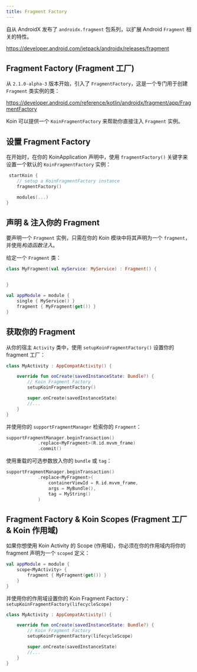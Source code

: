 ```yaml
---
title: Fragment Factory
---
```

自从 AndroidX 发布了 `androidx.fragment` 包系列，以扩展 Android `Fragment` 相关的特性。

https://developer.android.com/jetpack/androidx/releases/fragment

## Fragment Factory (Fragment 工厂)

从 `2.1.0-alpha-3` 版本开始，引入了 `FragmentFactory`，这是一个专门用于创建 `Fragment` 类实例的类：

https://developer.android.com/reference/kotlin/androidx/fragment/app/FragmentFactory

Koin 可以提供一个 `KoinFragmentFactory` 来帮助你直接注入 `Fragment` 实例。

## 设置 Fragment Factory

在开始时，在你的 KoinApplication 声明中，使用 `fragmentFactory()` 关键字来设置一个默认的 `KoinFragmentFactory` 实例：

```kotlin
 startKoin {
    // setup a KoinFragmentFactory instance
    fragmentFactory()

    modules(...)
}
```

## 声明 & 注入你的 Fragment

要声明一个 `Fragment` 实例，只需在你的 Koin 模块中将其声明为一个 `fragment`，并使用*构造函数注入*。

给定一个 `Fragment` 类：

```kotlin
class MyFragment(val myService: MyService) : Fragment() {


}
```

```kotlin
val appModule = module {
    single { MyService() }
    fragment { MyFragment(get()) }
}
```

## 获取你的 Fragment

从你的宿主 `Activity` 类中，使用 `setupKoinFragmentFactory()` 设置你的 fragment 工厂：

```kotlin
class MyActivity : AppCompatActivity() {

    override fun onCreate(savedInstanceState: Bundle?) {
        // Koin Fragment Factory
        setupKoinFragmentFactory()

        super.onCreate(savedInstanceState)
        //...
    }
}
```

并使用你的 `supportFragmentManager` 检索你的 `Fragment`：

```kotlin
supportFragmentManager.beginTransaction()
            .replace<MyFragment>(R.id.mvvm_frame)
            .commit()
```

使用重载的可选参数放入你的 `bundle` 或 `tag`：

```kotlin
supportFragmentManager.beginTransaction()
            .replace<MyFragment>(
                containerViewId = R.id.mvvm_frame,
                args = MyBundle(),
                tag = MyString()
            )
```

## Fragment Factory & Koin Scopes (Fragment 工厂 & Koin 作用域)

如果你想使用 Koin Activity 的 Scope (作用域)，你必须在你的作用域内将你的 fragment 声明为一个 `scoped` 定义：

```kotlin
val appModule = module {
    scope<MyActivity> {
        fragment { MyFragment(get()) }
    }
}
```

并使用你的作用域设置你的 Koin Fragment Factory：`setupKoinFragmentFactory(lifecycleScope)`

```kotlin
class MyActivity : AppCompatActivity() {

    override fun onCreate(savedInstanceState: Bundle?) {
        // Koin Fragment Factory
        setupKoinFragmentFactory(lifecycleScope)

        super.onCreate(savedInstanceState)
        //...
    }
}
```
